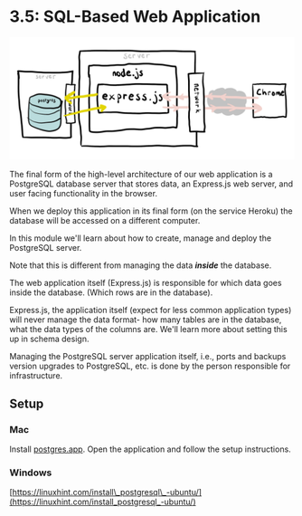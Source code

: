 # 3.5: SQL-Based Web Application

![](../../.gitbook/assets/express-2.jpg)

The final form of the high-level architecture of our web application is a PostgreSQL database server that stores data, an Express.js web server, and user facing functionality in the browser.

When we deploy this application in its final form \(on the service Heroku\) the database will be accessed on a different computer.

In this module we'll learn about how to create, manage and deploy the PostgreSQL server.

Note that this is different from managing the data _**inside**_ the database.

The web application itself \(Express.js\) is responsible for which data goes inside the database. \(Which rows are in the database\).

Express.js, the application itself \(expect for less common application types\) will never manage the data format- how many tables are in the database, what the data types of the columns are. We'll learn more about setting this up in schema design.

Managing the PostgreSQL server application itself, i.e., ports and backups version upgrades to PostgreSQL, etc. is done by the person responsible for infrastructure.

## Setup

### Mac 

Install [postgres.app](https://postgresapp.com/). Open the application and follow the setup instructions.

### Windows

[https://linuxhint.com/install\_postgresql\_-ubuntu/](https://linuxhint.com/install_postgresql_-ubuntu/)



